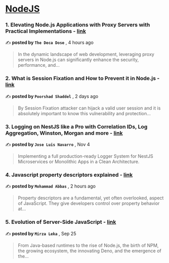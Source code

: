
<h1><a href=https://medium.com/tag/nodejs/recommended target="_blank" rel="noopener noreferrer">NodeJS</a></h1>
<h3>1. Elevating Node.js Applications with Proxy Servers with Practical Implementations - <a href=https://medium.com/@vikramgyawali57/elevating-node-js-applications-with-proxy-servers-with-practical-implementations-7da5678fd997?source=tag_recommended_feed---------0-84----------nodejs----------26a01e78_8641_4db3_a09e_63abda775f64------- target="_blank" rel="noopener noreferrer">link</a></h3>

✍️ **posted by `The Deca Dose`** <date> , 4 hours ago</date>

<blockquote>In the dynamic landscape of web development, leveraging proxy servers in Node.js can significantly enhance the security, performance, and…</blockquote>

<h3>2. What is Session Fixation and How to Prevent it in Node.js - <a href=https://medium.com/gitconnected/what-is-session-fixation-and-how-to-prevent-it-in-node-js-03580b6acd67?source=tag_recommended_feed---------1-107----------nodejs----------26a01e78_8641_4db3_a09e_63abda775f64------- target="_blank" rel="noopener noreferrer">link</a></h3>

✍️ **posted by `Poorshad Shaddel`** <date> , 2 days ago</date>

<blockquote>By Session Fixation attacker can hijack a valid user session and it is absolutely important to know this vulnerability and protection…</blockquote>

<h3>3. Logging on NestJS like a Pro with Correlation IDs, Log Aggregation, Winston, Morgan and more - <a href=https://medium.com/@jose-luis-navarro/logging-on-nestjs-like-a-pro-with-correlation-ids-log-aggregation-winston-morgan-and-more-d03e3bb56772?source=tag_recommended_feed---------2-85----------nodejs----------26a01e78_8641_4db3_a09e_63abda775f64------- target="_blank" rel="noopener noreferrer">link</a></h3>

✍️ **posted by `Jose Luis Navarro`** <date> , Nov 4</date>

<blockquote>Implementing a full production-ready Logger System for NestJS Microservices or Monolithic Apps in a Clean Architecture.</blockquote>

<h3>4. Javascript property descriptors explained - <a href=https://medium.com/@AbbasPlusPlus/javascript-property-descriptors-explained-9e68af551ac5?source=tag_recommended_feed---------3-84----------nodejs----------26a01e78_8641_4db3_a09e_63abda775f64------- target="_blank" rel="noopener noreferrer">link</a></h3>

✍️ **posted by `Mohammad Abbas`** <date> , 2 hours ago</date>

<blockquote>Property descriptors are a fundamental, yet often overlooked, aspect of JavaScript. They give developers control over property behavior at…</blockquote>

<h3>5. Evolution of Server-Side JavaScript - <a href=https://medium.com/itnext/evolution-of-server-side-javascript-314a8d408da4?source=tag_recommended_feed---------4-107----------nodejs----------26a01e78_8641_4db3_a09e_63abda775f64------- target="_blank" rel="noopener noreferrer">link</a></h3>

✍️ **posted by `Mirza Leka`** <date> , Sep 25</date>

<blockquote>From Java-based runtimes to the rise of Node.js, the birth of NPM, the growing ecosystem, the innovating Deno, and the emergence of the…</blockquote>

